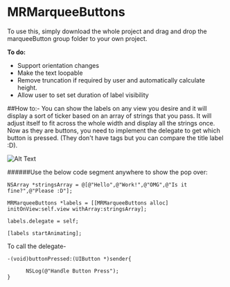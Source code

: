 # MRMarqueeButtons

To use this, simply download the whole project and drag and drop the marqueeButton group folder to your own project.

**To do:** 
  * Support orientation changes
  * Make the text loopable
  * Remove truncation if required by user and automatically calculate height.
  * Allow user to set set duration of label visibility

##How to:-
You can show the labels on any view you desire and it will display a sort of ticker based on an array of strings that you pass. It will adjust itself to fit across the whole width and display all the strings once. Now as they are buttons, you need to implement the delegate to get which button is pressed. (They don't have tags but you can compare the title label :D).

![Alt Text](https://thumbs.gfycat.com/WhichOpenCrustacean-size_restricted.gif)

######Use the below code segment anywhere to show the pop over:
    
    NSArray *stringsArray = @[@"Hello",@"Work!",@"OMG",@"Is it fine?",@"Please :D"];
    
    MRMarqueeButtons *labels = [[MRMarqueeButtons alloc] initOnView:self.view withArray:stringsArray];
    
    labels.delegate = self;
    
    [labels startAnimating];
   
To call the delegate-

    -(void)buttonPressed:(UIButton *)sender{
    
          NSLog(@"Handle Button Press");
    }
